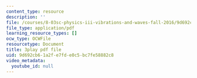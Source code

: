 ```yaml
---
content_type: resource
description: ''
file: /courses/8-03sc-physics-iii-vibrations-and-waves-fall-2016/9d692cb61a2fe7fde0c5bc7fe58882c8_VGAlyJ7e0IQ.pdf
file_type: application/pdf
learning_resource_types: []
ocw_type: OCWFile
resourcetype: Document
title: 3play pdf file
uid: 9d692cb6-1a2f-e7fd-e0c5-bc7fe58882c8
video_metadata:
  youtube_id: null
---
```

